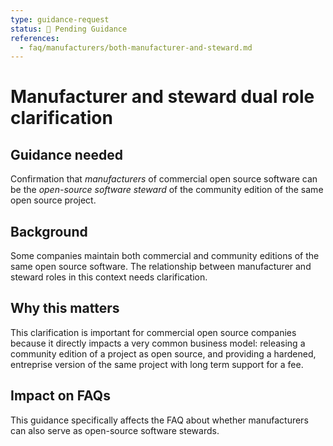 ```yaml
---
type: guidance-request
status: 🛑 Pending Guidance
references:
  - faq/manufacturers/both-manufacturer-and-steward.md
---
```


# Manufacturer and steward dual role clarification

## Guidance needed

Confirmation that _manufacturers_ of commercial open source software can be the _open-source software steward_ of the community edition of the same open source project.

## Background

Some companies maintain both commercial and community editions of the same open source software. The relationship between manufacturer and steward roles in this context needs clarification.

## Why this matters

This clarification is important for commercial open source companies because it directly impacts a very common business model: releasing a community edition of a project as open source, and providing a hardened, entreprise version of the same project with long term support for a fee.

## Impact on FAQs

This guidance specifically affects the FAQ about whether manufacturers can also serve as open-source software stewards.
